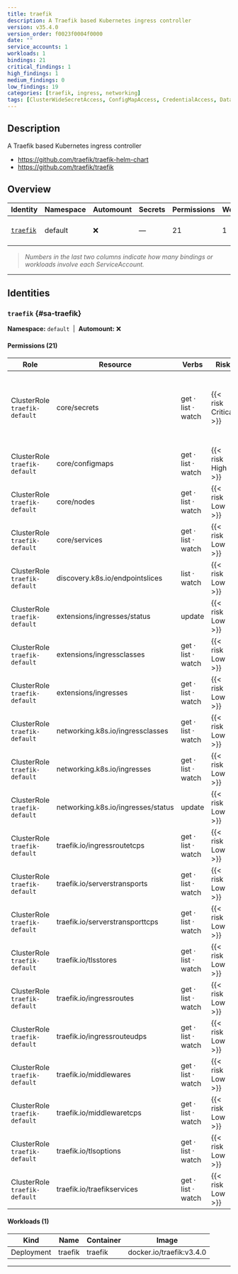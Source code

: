 ```yaml
---
title: traefik
description: A Traefik based Kubernetes ingress controller
version: v35.4.0
version_order: f0023f0004f0000
date: ""
service_accounts: 1
workloads: 1
bindings: 21
critical_findings: 1
high_findings: 1
medium_findings: 0
low_findings: 19
categories: [traefik, ingress, networking]
tags: [ClusterWideSecretAccess, ConfigMapAccess, CredentialAccess, DataExposure, InformationDisclosure, SecretAccess]
---
```


## Description

A Traefik based Kubernetes ingress controller

- https://github.com/traefik/traefik-helm-chart
- https://github.com/traefik/traefik

## Overview

| Identity                 | Namespace | Automount | Secrets | Permissions | Workloads | Risk                    |
| ------------------------ | --------- | --------- | ------- | ----------- | --------- | ----------------------- |
| [`traefik`](#sa-traefik) | default   | ❌        | —       | 21          | 1         | {{< risk "Critical" >}} |

> _Numbers in the last two columns indicate how many bindings or workloads involve each ServiceAccount._

---

## Identities

### `traefik` {#sa-traefik}

**Namespace:** `default` &nbsp;|&nbsp; **Automount:** ❌

#### Permissions (21)

| Role                          | Resource                           | Verbs              | Risk                  | Tags                                                                                                                                                           |
| ----------------------------- | ---------------------------------- | ------------------ | --------------------- | -------------------------------------------------------------------------------------------------------------------------------------------------------------- |
| ClusterRole `traefik-default` | core/secrets                       | get · list · watch | {{< risk Critical >}} | {{< tag "ClusterWideSecretAccess" >}} {{< tag "CredentialAccess" >}} {{< tag "DataExposure" >}} {{< tag "InformationDisclosure" >}} {{< tag "SecretAccess" >}} |
| ClusterRole `traefik-default` | core/configmaps                    | get · list · watch | {{< risk High >}}     | {{< tag "ConfigMapAccess" >}} {{< tag "DataExposure" >}} {{< tag "InformationDisclosure" >}}                                                                   |
| ClusterRole `traefik-default` | core/nodes                         | get · list · watch | {{< risk Low >}}      |                                                                                                                                                                |
| ClusterRole `traefik-default` | core/services                      | get · list · watch | {{< risk Low >}}      |                                                                                                                                                                |
| ClusterRole `traefik-default` | discovery.k8s.io/endpointslices    | list · watch       | {{< risk Low >}}      |                                                                                                                                                                |
| ClusterRole `traefik-default` | extensions/ingresses/status        | update             | {{< risk Low >}}      |                                                                                                                                                                |
| ClusterRole `traefik-default` | extensions/ingressclasses          | get · list · watch | {{< risk Low >}}      |                                                                                                                                                                |
| ClusterRole `traefik-default` | extensions/ingresses               | get · list · watch | {{< risk Low >}}      |                                                                                                                                                                |
| ClusterRole `traefik-default` | networking.k8s.io/ingressclasses   | get · list · watch | {{< risk Low >}}      |                                                                                                                                                                |
| ClusterRole `traefik-default` | networking.k8s.io/ingresses        | get · list · watch | {{< risk Low >}}      |                                                                                                                                                                |
| ClusterRole `traefik-default` | networking.k8s.io/ingresses/status | update             | {{< risk Low >}}      |                                                                                                                                                                |
| ClusterRole `traefik-default` | traefik.io/ingressroutetcps        | get · list · watch | {{< risk Low >}}      |                                                                                                                                                                |
| ClusterRole `traefik-default` | traefik.io/serverstransports       | get · list · watch | {{< risk Low >}}      |                                                                                                                                                                |
| ClusterRole `traefik-default` | traefik.io/serverstransporttcps    | get · list · watch | {{< risk Low >}}      |                                                                                                                                                                |
| ClusterRole `traefik-default` | traefik.io/tlsstores               | get · list · watch | {{< risk Low >}}      |                                                                                                                                                                |
| ClusterRole `traefik-default` | traefik.io/ingressroutes           | get · list · watch | {{< risk Low >}}      |                                                                                                                                                                |
| ClusterRole `traefik-default` | traefik.io/ingressrouteudps        | get · list · watch | {{< risk Low >}}      |                                                                                                                                                                |
| ClusterRole `traefik-default` | traefik.io/middlewares             | get · list · watch | {{< risk Low >}}      |                                                                                                                                                                |
| ClusterRole `traefik-default` | traefik.io/middlewaretcps          | get · list · watch | {{< risk Low >}}      |                                                                                                                                                                |
| ClusterRole `traefik-default` | traefik.io/tlsoptions              | get · list · watch | {{< risk Low >}}      |                                                                                                                                                                |
| ClusterRole `traefik-default` | traefik.io/traefikservices         | get · list · watch | {{< risk Low >}}      |                                                                                                                                                                |

#### Workloads (1)

| Kind       | Name    | Container | Image                    |
| ---------- | ------- | --------- | ------------------------ |
| Deployment | traefik | traefik   | docker.io/traefik:v3.4.0 |

---
